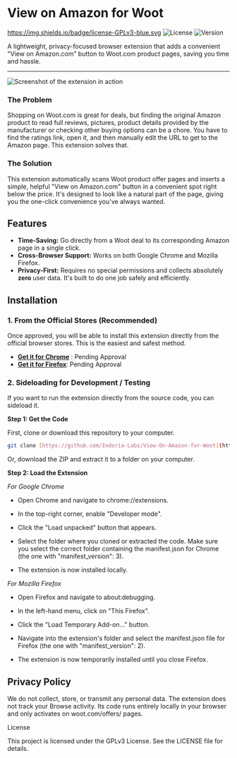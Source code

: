 # View on Amazon for Woot
https://img.shields.io/badge/license-GPLv3-blue.svg
![License](https://img.shields.io/badge/license-GPLv3-blue.svg)
![Version](https://img.shields.io/badge/version-1.0-brightgreen.svg)


A lightweight, privacy-focused browser extension that adds a convenient "View on Amazon.com" button to Woot.com product pages, saving you time and hassle.

---

![Screenshot of the extension in action](https://tabula.civitat.es/images/2025/06/28/k3kFK.jpg)

### The Problem

Shopping on Woot.com is great for deals, but finding the original Amazon product to read full reviews, pictures, product details provided by the manufacturer or checking other buying options can be a chore. You have to find the ratings link, open it, and then manually edit the URL to get to the Amazon page. This extension solves that.

### The Solution

This extension automatically scans Woot product offer pages and inserts a simple, helpful "View on Amazon.com" button in a convenient spot right below the price. It's designed to look like a natural part of the page, giving you the one-click convenience you've always wanted.

## Features

* **Time-Saving:** Go directly from a Woot deal to its corresponding Amazon page in a single click.
* **Cross-Browser Support:** Works on both Google Chrome and Mozilla Firefox.
* **Privacy-First:** Requires no special permissions and collects absolutely **zero** user data. It's built to do one job safely and efficiently.

## Installation

### 1. From the Official Stores (Recommended)

Once approved, you will be able to install this extension directly from the official browser stores. This is the easiest and safest method.

* [**Get it for Chrome**](https://your-chrome-store-link-here) : Pending Approval
* [**Get it for Firefox**](https://your-firefox-store-link-here): Pending Approval

### 2. Sideloading for Development / Testing

If you want to run the extension directly from the source code, you can sideload it.

**Step 1: Get the Code**

First, clone or download this repository to your computer.
```sh
git clone [https://github.com/Indoria-Labs/View-On-Amazon-for-Woot](https://github.com/Indoria-Labs/View-On-Amazon-for-Woot)
```
Or, download the ZIP and extract it to a folder on your computer.

**Step 2: Load the Extension**

*For Google Chrome*

- Open Chrome and navigate to chrome://extensions.

- In the top-right corner, enable "Developer mode".

- Click the "Load unpacked" button that appears.

- Select the folder where you cloned or extracted the code. Make sure you select the correct folder containing the manifest.json for Chrome (the one with "manifest_version": 3).

- The extension is now installed locally.

*For Mozilla Firefox*

- Open Firefox and navigate to about:debugging.

- In the left-hand menu, click on "This Firefox".

- Click the "Load Temporary Add-on..." button.

- Navigate into the extension's folder and select the manifest.json file for Firefox (the one with "manifest_version": 2).

- The extension is now temporarily installed until you close Firefox.

## Privacy Policy

We do not collect, store, or transmit any personal data. The extension does not track your Browse activity. Its code runs entirely locally in your browser and only activates on woot.com/offers/ pages.

License

This project is licensed under the GPLv3 License. See the LICENSE file for details.
